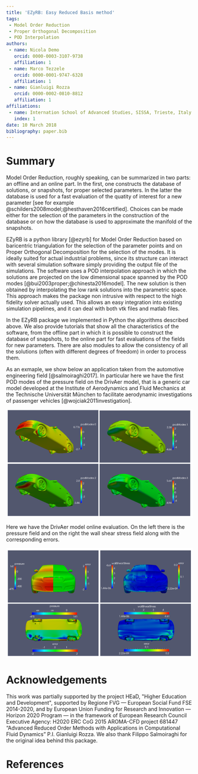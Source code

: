 ```yaml
---
title: 'EZyRB: Easy Reduced Basis method'
tags:
 - Model Order Reduction
 - Proper Orthogonal Decomposition
 - POD Interpolation
authors:
 - name: Nicola Demo
   orcid: 0000-0003-3107-9738
   affiliation: 1
 - name: Marco Tezzele
   orcid: 0000-0001-9747-6328
   affiliation: 1
 - name: Gianluigi Rozza
   orcid: 0000-0002-0810-8812
   affiliation: 1
affiliations:
 - name: Internation School of Advanced Studies, SISSA, Trieste, Italy
   index: 1
date: 10 March 2018
bibliography: paper.bib
---
```


# Summary

Model Order Reduction, roughly speaking, can be summarized in two parts: an offline and an online part. In the first, one constructs the database of solutions, or snapshots, for proper selected parameters. In the latter the database is used for a fast evaluation of the quatity of interest for a new parameter [see for example @schilders2008model;@hesthaven2016certified]. Choices can be made either for the selection of the parameters in the construction of the database or on how the database is used to approximate the manifold of the snapshots.

EZyRB is a python library [@ezyrb] for Model Order Reduction based on baricentric triangulation for the selection of the parameter points and on Proper Orthogonal Decomposition for the selection of the modes. It is ideally suited for actual industrial problems, since its structure can interact with several simulation software simply providing the output file of the simulations. The software uses a POD interpolation approach in which the solutions are projected on the low dimensional space spanned by the POD modes [@bui2003proper;@chinesta2016model]. The new solution is then obtained by interpolating the low rank solutions into the parametric space. This approach makes the package non intrusive with respect to the high fidelity solver actually used. This allows an easy integration into existing simulation pipelines, and it can deal with both vtk files and matlab files.

In the EZyRB package we implemented in Python the algorithms described above. We also provide tutorials that show all the characteristics of the software, from the offline part in which it is possible to construct the database of snapshots, to the online part for fast evaluations of the fields for new parameters. There are also modules to allow the consistency of all the solutions (often with different degrees of freedom) in order to process them.

As an exmaple, we show below an application taken from the automotive engineering field [@salmoiraghi2017]. In particular here we have the first POD modes of the pressure field on the DrivAer model, that is a generic car model developed at the Institute of Aerodynamics and Fluid Mechanics at the Technische Universität München to facilitate aerodynamic investigations of passenger vehicles [@wojciak2011investigation].

![Snapshots](../readme/pod_modes.png)

Here we have the DrivAer model online evaluation. On the left there is the pressure field and on the right the wall shear stress field along with the corresponding errors.

![Reconstruction](../readme/errors.png)

# Acknowledgements
This work was partially supported by the project HEaD, "Higher Education and Development", supported by Regione FVG — European Social Fund FSE 2014-2020, and by European Union Funding for Research and Innovation — Horizon 2020 Program — in the framework of European Research Council Executive Agency: H2020 ERC CoG 2015 AROMA-CFD project 681447 “Advanced Reduced Order Methods with Applications in Computational Fluid Dynamics” P.I. Gianluigi Rozza. We also thank Filippo Salmoiraghi for the original idea behind this package.

# References
